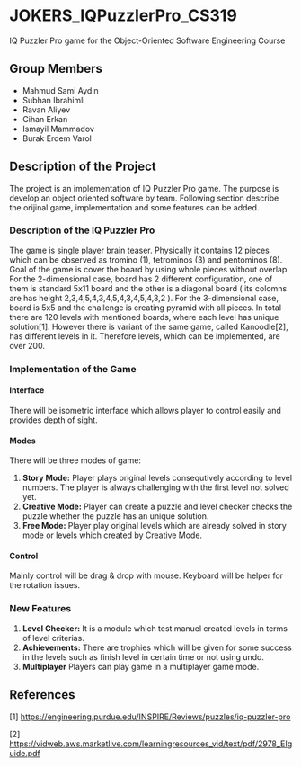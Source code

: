 # JOKERS_IQPuzzlerPro_CS319
IQ Puzzler Pro game for the Object-Oriented Software Engineering Course
## Group Members
* Mahmud Sami Aydın
* Subhan Ibrahimli
* Ravan Aliyev
* Cihan Erkan
* Ismayil Mammadov
* Burak Erdem Varol
## Description of the Project
The project is an implementation of IQ Puzzler Pro game. The purpose is develop an object oriented software by team. Following section describe the orijinal game, implementation and some features can be added.
### Description of the IQ Puzzler Pro
The game is single player brain teaser. Physically it contains 12 pieces which can be observed as tromino (1), tetrominos (3)  and pentominos (8). Goal of the game is cover the board by using whole pieces without overlap. For the 2-dimensional case, board has 2 different configuration, one of them is standard 5x11 board and the other is a diagonal board ( its colomns are has height 2,3,4,5,4,3,4,5,4,3,4,5,4,3,2 ).  For the 3-dimensional case, board is 5x5 and the challenge is creating pyramid with all pieces. In total there are 120 levels with mentioned boards, where each level has unique solution[1]. However there is variant of the same game, called Kanoodle[2], has different levels in it. Therefore levels, which can be implemented, are over 200.
### Implementation of the Game
#### Interface
There will be isometric interface which allows player to control easily and provides depth of sight.
#### Modes
There will be three modes of game:
1. **Story Mode:** Player plays original levels consequtively according to level numbers. The player is always challenging with the first level not solved yet.
2. **Creative Mode:** Player can create a puzzle and level checker checks the puzzle whether the puzzle has an unique solution.
3. **Free Mode:** Player play original levels which are already solved in story mode or levels which created by Creative Mode.
#### Control
Mainly control will be drag & drop with mouse. Keyboard will be helper for the rotation issues.
### New Features
1. **Level Checker:** It is a module which test manuel created levels in terms of level criterias.
2. **Achievements:** There are trophies which will be given for some success in the levels such as finish level in certain time or not using undo.
3. **Multiplayer** Players can play game in a multiplayer game mode.
## References
[1] https://engineering.purdue.edu/INSPIRE/Reviews/puzzles/iq-puzzler-pro

[2] https://vidweb.aws.marketlive.com/learningresources_vid/text/pdf/2978_EIguide.pdf
